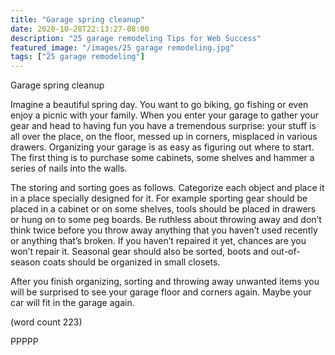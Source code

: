 ```yaml
---
title: "Garage spring cleanup"
date: 2020-10-28T22:13:27-08:00
description: "25 garage remodeling Tips for Web Success"
featured_image: "/images/25 garage remodeling.jpg"
tags: ["25 garage remodeling"]
---
```


Garage spring cleanup


Imagine a beautiful spring day. You want to go biking, go 
fishing or even enjoy a picnic with your family. When you 
enter your garage to gather your gear and head to having 
fun you have a tremendous surprise: your stuff is all over 
the place, on the floor, messed up in corners, misplaced in 
various drawers. Organizing your garage is as easy as
figuring out where to start. The first thing is to purchase some 
cabinets, some shelves and hammer a series of nails into 
the walls. 

The storing and sorting goes as follows. Categorize each 
object and place it in a place specially designed for it. For 
example sporting gear should be placed in a cabinet or on 
some shelves, tools should be placed in drawers or hung on 
to some peg boards. Be ruthless about throwing away and 
don’t think twice before you throw away anything
that you haven’t used recently or anything that’s broken.
If you haven’t repaired it yet, chances are you won’t repair it. 
Seasonal gear should also be sorted, boots and out-of-
season coats should be organized in small closets. 

After you finish organizing, sorting and throwing away
unwanted items you will be surprised to see your garage 
floor and corners again. Maybe your car will fit in the 
garage again.

(word count 223)

PPPPP

